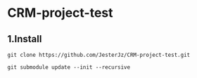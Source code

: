 # CRM-project-test
## 1.Install

`git clone https://github.com/JesterJz/CRM-project-test.git`

`git submodule update --init --recursive`